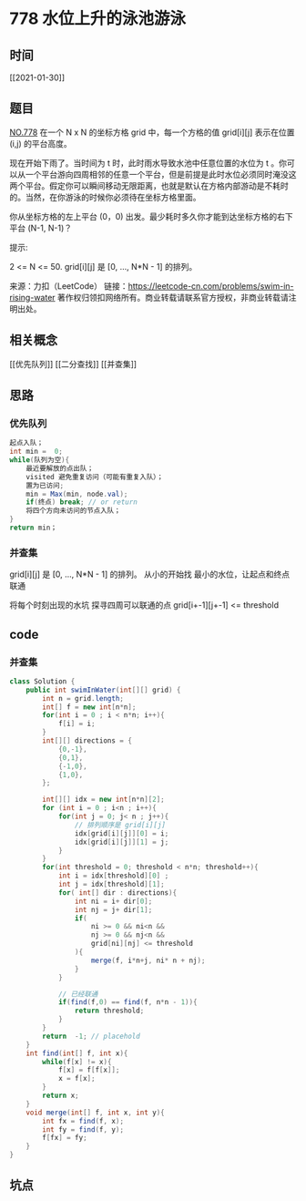 # 778 水位上升的泳池游泳
## 时间
[[2021-01-30]]
## 题目
[NO.778](https://leetcode-cn.com/problems/swim-in-rising-water/)
在一个 N x N 的坐标方格 grid 中，每一个方格的值 grid[i][j] 表示在位置 (i,j) 的平台高度。

现在开始下雨了。当时间为 t 时，此时雨水导致水池中任意位置的水位为 t 。你可以从一个平台游向四周相邻的任意一个平台，但是前提是此时水位必须同时淹没这两个平台。假定你可以瞬间移动无限距离，也就是默认在方格内部游动是不耗时的。当然，在你游泳的时候你必须待在坐标方格里面。

你从坐标方格的左上平台 (0，0) 出发。最少耗时多久你才能到达坐标方格的右下平台 (N-1, N-1)？

提示:

2 <= N <= 50.
grid[i][j] 是 [0, ..., N*N - 1] 的排列。

来源：力扣（LeetCode）
链接：https://leetcode-cn.com/problems/swim-in-rising-water
著作权归领扣网络所有。商业转载请联系官方授权，非商业转载请注明出处。

## 相关概念
[[优先队列]]
[[二分查找]]
[[并查集]]

## 思路
### 优先队列
```java
起点入队；
int min =  0;
while(队列为空){
    最近要解放的点出队；
    visited 避免重复访问（可能有重复入队）；
    置为已访问;
    min = Max(min, node.val);
    if(终点) break; // or return 
    将四个方向未访问的节点入队；
}
return min；

```


### 并查集
grid[i][j] 是 [0, ..., N*N - 1] 的排列。
从小的开始找 最小的水位，让起点和终点联通

将每个时刻出现的水坑 探寻四周可以联通的点
grid[i+-1][j+-1] <= threshold

## code
### 并查集
```java
class Solution {
    public int swimInWater(int[][] grid) {
        int n = grid.length;
        int[] f = new int[n*n];
        for(int i = 0 ; i < n*n; i++){
            f[i] = i;
        }
        int[][] directions = {
            {0,-1}, 
            {0,1}, 
            {-1,0}, 
            {1,0}, 
        };

        int[][] idx = new int[n*n][2];
        for (int i = 0 ; i<n ; i++){
            for(int j = 0; j< n ; j++){
                // 排列顺序是 grid[i][j]
                idx[grid[i][j]][0] = i;
                idx[grid[i][j]][1] = j;
            }
        }
        for(int threshold = 0; threshold < n*n; threshold++){
            int i = idx[threshold][0] ;
            int j = idx[threshold][1];
            for( int[] dir : directions){
                int ni = i+ dir[0];
                int nj = j+ dir[1];
                if(
                    ni >= 0 && ni<n &&
                    nj >= 0 && nj<n &&
                    grid[ni][nj] <= threshold
                ){
                    merge(f, i*n+j, ni* n + nj);
                }
            }

            // 已经联通
            if(find(f,0) == find(f, n*n - 1)){
                return threshold;
            }
        }
        return  -1; // placehold
    }
    int find(int[] f, int x){
        while(f[x] != x){
            f[x] = f[f[x]];
            x = f[x];
        }
        return x;
    }
    void merge(int[] f, int x, int y){
        int fx = find(f, x);
        int fy = find(f, y);
        f[fx] = fy;
    }
}

```
## 坑点